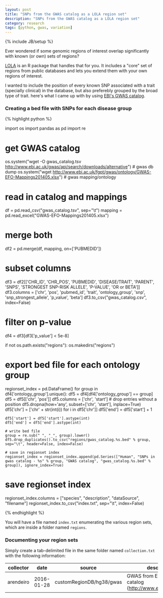 ```yaml
---
layout: post
title: "SNPs from the GWAS catalog as a LOLA region set"
description: "SNPs from the GWAS catalog as a LOLA region set"
category: research
tags: [python, gwas, variation]
---
```


{% include JB/setup %}

Ever wondered if some genomic regions of interest overlap significantly with known (or own) sets of regions?

[LOLA](http://databio.org/lola/) is an R package that handles that for you. It includes a "core" set of regions from public databases and lets you extend them with your own regions of interest.

I wanted to include the position of every known SNP associated with a trait (specially clinical) in the database, but also preferebly grouped by the broad type of trait. here's what I came up with by using [EBI's GWAS catalog](https://www.ebi.ac.uk/gwas/).

### Creating a bed file with SNPs for each disease group

{% highlight python %}

import os
import pandas as pd
import re

# get GWAS catalog
os.system("wget -O gwas_catalog.tsv http://www.ebi.ac.uk/gwas/api/search/downloads/alternative")  # gwas db dump
os.system("wget http://www.ebi.ac.uk/fgpt/gwas/ontology/GWAS-EFO-Mappings201405.xlsx")  # gwas mapping/ontology

# read in catalog and mappings
df = pd.read_csv("gwas_catalog.tsv", sep="\t")
mapping = pd.read_excel("GWAS-EFO-Mappings201405.xlsx")

# merge both
df2 = pd.merge(df, mapping, on=['PUBMEDID'])

# subset columns
df3 = df2[['CHR_ID', 'CHR_POS', 'PUBMEDID', 'DISEASE/TRAIT', 'PARENT', 'SNPS', 'STRONGEST SNP-RISK ALLELE', 'P-VALUE', 'OR or BETA']]
df3.columns = ['chr', 'pos', 'pubmed_id', 'trait', 'ontology_group', 'snp', 'snp_strongest_allele', 'p_value', 'beta']
df3.to_csv("gwas_catalog.csv", index=False)

# filter on p-value
df4 = df3[df3['p_value'] < 5e-8]

if not os.path.exists("regions"):
    os.makedirs("regions")

# export bed file for each ontology group
regionset_index = pd.DataFrame()
for group in df4['ontology_group'].unique():
    df5 = df4[df4['ontology_group'] == group]
    df5 = df5[['chr', 'pos']]
    df5.columns = ['chr', 'start']
    # drop entries without a position
    df5.dropna(how='any', subset=['chr', 'start'], inplace=True)
    df5['chr'] = ['chr' + str(int(i)) for i in df5['chr']]
    df5['end'] = df5['start'] + 1

    df5['start'] = df5['start'].astype(int)
    df5['end'] = df5['end'].astype(int)

    # write bed file
    group = re.sub(" ", "_", group).lower()
    df5.drop_duplicates().to_csv("regions/gwas_catalog.%s.bed" % group, sep="\t", header=False, index=False)

    # save in regionset index
    regionset_index = regionset_index.append(pd.Series(["Human", "SNPs in gwas catalog - %s" % group, "GWAS catalog", "gwas_catalog.%s.bed" % group]), ignore_index=True)

# save regionset index
regionset_index.columns = ["species", "description", "dataSource", "filename"]
regionset_index.to_csv("index.txt", sep="\t", index=False)

{% endhighlight %}

You will have a file named `index.txt` enumerating the various region sets, which are inside a folder named `regions`.

### Documenting your region sets

Simply create a tab-delimited file in the same folder named `collection.txt` with the following information:

|collector|date|source|description|
|---|---|---|---|
|arendeiro|2016-01-28|customRegionDB/hg38/gwas|GWAS from EBI's GWAS catalog (http://www.ebi.ac.uk/gwas/)|
